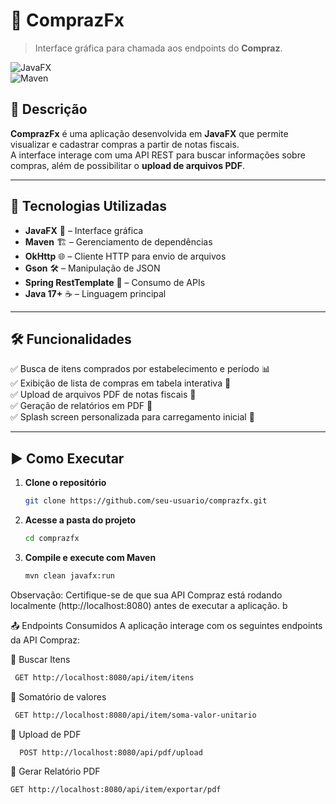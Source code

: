 # 🛒 ComprazFx

> Interface gráfica para chamada aos endpoints do **Compraz**.

![JavaFX](https://img.shields.io/badge/JavaFX-UI-blue?style=for-the-badge&logo=java)  
![Maven](https://img.shields.io/badge/Maven-Build-orange?style=for-the-badge&logo=apachemaven)  

## 📌 Descrição  

**ComprazFx** é uma aplicação desenvolvida em **JavaFX** que permite visualizar e cadastrar compras a partir de notas fiscais.  
A interface interage com uma API REST para buscar informações sobre compras, além de possibilitar o **upload de arquivos PDF**.  

---

## 🚀 Tecnologias Utilizadas  

- **JavaFX** 🎨 – Interface gráfica  
- **Maven** 🏗️ – Gerenciamento de dependências  
- **OkHttp** 🌐 – Cliente HTTP para envio de arquivos  
- **Gson** 🛠️ – Manipulação de JSON  
- **Spring RestTemplate** 🔗 – Consumo de APIs  
- **Java 17+** ☕ – Linguagem principal  

---

## 🛠️ Funcionalidades  

✅ Busca de itens comprados por estabelecimento e período 📊  
✅ Exibição de lista de compras em tabela interativa 📄  
✅ Upload de arquivos PDF de notas fiscais 📎  
✅ Geração de relatórios em PDF 📑  
✅ Splash screen personalizada para carregamento inicial 🎨  

---

## ▶️ Como Executar  

1. **Clone o repositório**  
   ```sh
   git clone https://github.com/seu-usuario/comprazfx.git
2. **Acesse a pasta do projeto**
   ```sh
   cd comprazfx
3. **Compile e execute com Maven**
   ```sh
   mvn clean javafx:run
   
Observação: Certifique-se de que sua API Compraz está rodando localmente (http://localhost:8080) antes de executar a aplicação.
b

📤 Endpoints Consumidos
A aplicação interage com os seguintes endpoints da API Compraz:

📌 Buscar Itens
 ``` bash
  GET http://localhost:8080/api/item/itens
```
📌 Somatório de valores
 ``` bash
  GET http://localhost:8080/api/item/soma-valor-unitario
 ````
📌 Upload de PDF
``` bash
  POST http://localhost:8080/api/pdf/upload
```
📌 Gerar Relatório PDF
``` bash
GET http://localhost:8080/api/item/exportar/pdf
````
